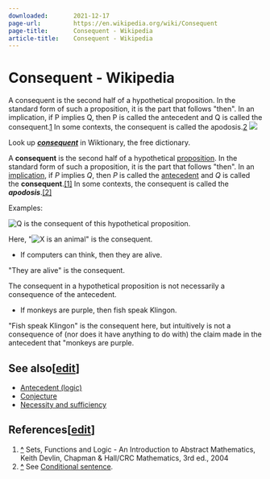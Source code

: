 ```yaml
---
downloaded:       2021-12-17
page-url:         https://en.wikipedia.org/wiki/Consequent
page-title:       Consequent - Wikipedia
article-title:    Consequent - Wikipedia
---
```

# Consequent - Wikipedia

A consequent is the second half of a hypothetical proposition.  In the standard form of such a proposition, it is the part that follows "then". In an implication, if P implies Q, then P is called the antecedent and Q is called the consequent.[1] In some contexts, the consequent is called the apodosis.[2]
![](https://upload.wikimedia.org/wikipedia/commons/thumb/9/99/Wiktionary-logo-en-v2.svg/40px-Wiktionary-logo-en-v2.svg.png)

Look up *__[consequent][1]__* in Wiktionary, the free dictionary.

A __consequent__ is the second half of a hypothetical [proposition][2]. In the standard form of such a proposition, it is the part that follows "then". In an [implication][3], if *P* implies *Q*, then *P* is called the [antecedent][4] and *Q* is called the __consequent__.[\[1\]][5] In some contexts, the consequent is called the *__apodosis__*.[\[2\]][6]

Examples:

![Q](https://wikimedia.org/api/rest_v1/media/math/render/svg/8752c7023b4b3286800fe3238271bbca681219ed) is the consequent of this hypothetical proposition.

Here, "![X](https://wikimedia.org/api/rest_v1/media/math/render/svg/68baa052181f707c662844a465bfeeb135e82bab) is an animal" is the consequent.

-   If computers can think, then they are alive.

"They are alive" is the consequent.

The consequent in a hypothetical proposition is not necessarily a consequence of the antecedent.

-   If monkeys are purple, then fish speak Klingon.

"Fish speak Klingon" is the consequent here, but intuitively is not a consequence of (nor does it have anything to do with) the claim made in the antecedent that "monkeys are purple.

## See also\[[edit][7]\]

-   [Antecedent (logic)][8]
-   [Conjecture][9]
-   [Necessity and sufficiency][10]

## References\[[edit][11]\]

1.  __[^][12]__ Sets, Functions and Logic - An Introduction to Abstract Mathematics, Keith Devlin, Chapman & Hall/CRC Mathematics, 3rd ed., 2004
2.  __[^][13]__ See [Conditional sentence][14].

[1]: https://en.wiktionary.org/wiki/consequent "wiktionary:consequent"
[2]: https://en.wikipedia.org/wiki/Proposition "Proposition"
[3]: https://en.wikipedia.org/wiki/Material_conditional "Material conditional"
[4]: https://en.wikipedia.org/wiki/Antecedent_(logic) "Antecedent (logic)"
[5]: https://en.wikipedia.org/wiki/Consequent#cite_note-1
[6]: https://en.wikipedia.org/wiki/Consequent#cite_note-2
[7]: https://en.wikipedia.org/w/index.php?title=Consequent&action=edit&section=1 "Edit section: See also"
[8]: https://en.wikipedia.org/wiki/Antecedent_(logic) "Antecedent (logic)"
[9]: https://en.wikipedia.org/wiki/Conjecture "Conjecture"
[10]: https://en.wikipedia.org/wiki/Necessity_and_sufficiency "Necessity and sufficiency"
[11]: https://en.wikipedia.org/w/index.php?title=Consequent&action=edit&section=2 "Edit section: References"
[12]: https://en.wikipedia.org/wiki/Consequent#cite_ref-1 "Jump up"
[13]: https://en.wikipedia.org/wiki/Consequent#cite_ref-2 "Jump up"
[14]: https://en.wikipedia.org/wiki/Conditional_sentence "Conditional sentence"
